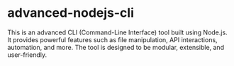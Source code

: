 # advanced-nodejs-cli
This is an advanced CLI (Command-Line Interface) tool built using Node.js. It provides powerful features such as file manipulation, API interactions, automation, and more. The tool is designed to be modular, extensible, and user-friendly.
